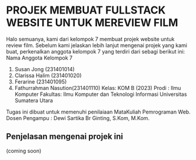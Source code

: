 # PROJEK MEMBUAT FULLSTACK WEBSITE UNTUK MEREVIEW FILM 

Halo semuanya, kami dari kelompok 7 membuat projek website untuk review film. Sebelum kami jelaskan lebih lanjut mengenai projek yang kami buat, perkenalkan anggota kelompok 7 yang terdiri dari sebagi berikut ini: 
Nama Anggota Kelompok 7
1. Susan Jong (231401014)
2. Clarissa Halim (231401020)
3. Ferarine (231401095)
4. Fathurrahman Nasution(231401110)
Kelas: KOM B (2023)
Prodi : Ilmu Komputer 
Fakultas: Ilmu Komputer dan Teknologi Informasi 
Universitas Sumatera Utara 

Tugas ini dibuat untuk memenuhi penilaiaan MataKuliah Pemrograman Web. 
Dosen Pengampu : Dewi Sartika Br Ginting, S.Kom, M.Kom.

## Penjelasan mengenai projek ini 

(coming soon) 
